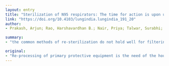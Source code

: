 ```yaml
---
layout: entry
title: "Sterilization of N95 respirators: The time for action is upon us!"
link: "https://doi.org/10.4103/lungindia.lungindia_191_20"
author:
- Prakash, Arjun; Rao, Harshavardhan B.; Nair, Priya; Talwar, Surabhi; Kumar, V. Anil; Talwar, Deepak

summary:
- "the common methods of re-sterilization do not hold well for filtering facepiece respirators. We propose the validation and eventual use of gamma irradiation to disinfect FFRs in bulk. The common methods are strained due to the shortage precipitated by severe acute respiratory syndrome coronavirus 2. Re-processing of primary protective equipment is the need of the hour with healthcare systems all over the world strained by the shortage. There is a shortage of protective equipment due to severe acute respirators (FFRs) do not have well for filters as they affect their structure and function."

original:
- "Re-processing of primary protective equipment is the need of the hour with healthcare systems all over the world strained due to the shortage precipitated by severe acute respiratory syndrome coronavirus 2. The common methods of re-sterilization do not hold well for filtering facepiece respirators (FFRs) as they affect their structure and function. We propose the validation and eventual use of gamma irradiation, an already existing method of re-sterilization, to disinfect FFRs in bulk."
---
```


